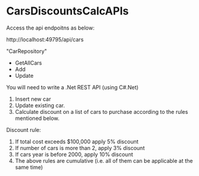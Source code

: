 # CarsDiscountsCalcAPIs


Access the api endpoitns as below:

http://localhost:49795/api/cars 



 "CarRepository"

* GetAllCars
* Add
* Update


You will need to write a .Net REST API (using C#.Net)
1. Insert new car
2. Update existing car.
3. Calculate discount on a list of cars to purchase according to the rules mentioned below.

Discount rule:
1. If total cost exceeds $100,000 apply 5% discount
2. If number of cars is more than 2, apply 3% discount
3. If cars year is before 2000, apply 10% discount
4. The above rules are cumulative (i.e. all of them can be applicable at the same time)
